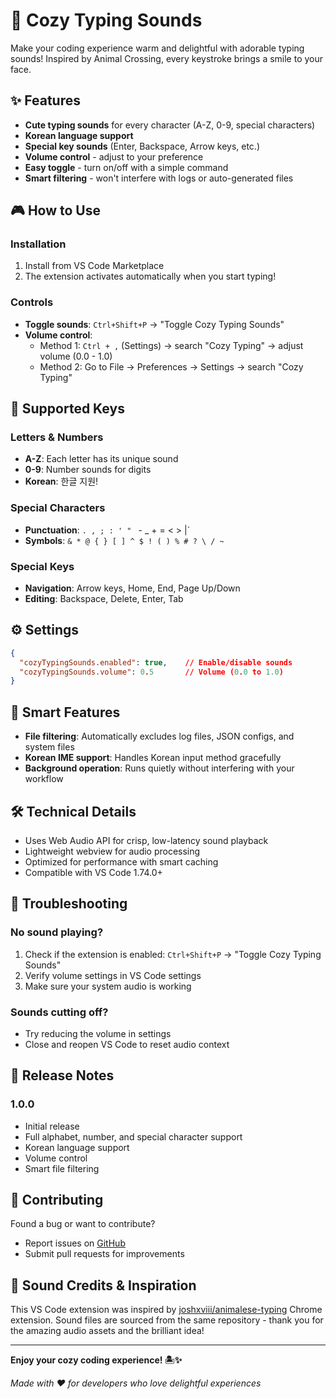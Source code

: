 # 🎵 Cozy Typing Sounds

Make your coding experience warm and delightful with adorable typing sounds! Inspired by Animal Crossing, every keystroke brings a smile to your face.

## ✨ Features

- **Cute typing sounds** for every character (A-Z, 0-9, special characters)
- **Korean language support**
- **Special key sounds** (Enter, Backspace, Arrow keys, etc.)
- **Volume control** - adjust to your preference
- **Easy toggle** - turn on/off with a simple command
- **Smart filtering** - won't interfere with logs or auto-generated files

## 🎮 How to Use

### Installation
1. Install from VS Code Marketplace
2. The extension activates automatically when you start typing!

### Controls
- **Toggle sounds**: `Ctrl+Shift+P` → "Toggle Cozy Typing Sounds"
- **Volume control**: 
  - Method 1: `Ctrl + ,` (Settings) → search "Cozy Typing" → adjust volume (0.0 - 1.0)
  - Method 2: Go to File → Preferences → Settings → search "Cozy Typing"

## 🎹 Supported Keys

### Letters & Numbers
- **A-Z**: Each letter has its unique sound
- **0-9**: Number sounds for digits
- **Korean**: 한글 지원!

### Special Characters
- **Punctuation**: `. , ; : ' " ` - _ + = < > |`
- **Symbols**: `& * @ { } [ ] ^ $ ! ( ) % # ? \ / ~`

### Special Keys
- **Navigation**: Arrow keys, Home, End, Page Up/Down
- **Editing**: Backspace, Delete, Enter, Tab

## ⚙️ Settings

```json
{
  "cozyTypingSounds.enabled": true,    // Enable/disable sounds
  "cozyTypingSounds.volume": 0.5       // Volume (0.0 to 1.0)
}
```

## 🎯 Smart Features

- **File filtering**: Automatically excludes log files, JSON configs, and system files
- **Korean IME support**: Handles Korean input method gracefully
- **Background operation**: Runs quietly without interfering with your workflow

## 🛠️ Technical Details

- Uses Web Audio API for crisp, low-latency sound playback
- Lightweight webview for audio processing
- Optimized for performance with smart caching
- Compatible with VS Code 1.74.0+

## 🐛 Troubleshooting

### No sound playing?
1. Check if the extension is enabled: `Ctrl+Shift+P` → "Toggle Cozy Typing Sounds"
2. Verify volume settings in VS Code settings
3. Make sure your system audio is working

### Sounds cutting off?
- Try reducing the volume in settings
- Close and reopen VS Code to reset audio context

## 📝 Release Notes

### 1.0.0
- Initial release
- Full alphabet, number, and special character support
- Korean language support
- Volume control
- Smart file filtering

## 🤝 Contributing

Found a bug or want to contribute? 
- Report issues on [GitHub](https://github.com/your-username/cozy-typing-sounds/issues)
- Submit pull requests for improvements


## 🎵 Sound Credits & Inspiration

This VS Code extension was inspired by [joshxviii/animalese-typing](https://github.com/joshxviii/animalese-typing/tree/chrome) Chrome extension. Sound files are sourced from the same repository - thank you for the amazing audio assets and the brilliant idea!

---

**Enjoy your cozy coding experience! 🏝️✨**

*Made with ❤️ for developers who love delightful experiences*
